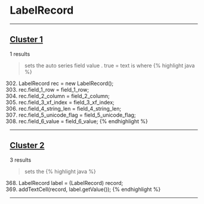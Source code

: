 # LabelRecord

***

## [Cluster 1](./1)
1 results
> sets the auto series field value . true = text is where 
{% highlight java %}
302. LabelRecord rec = new LabelRecord();
303. rec.field_1_row = field_1_row;
304. rec.field_2_column = field_2_column;
305. rec.field_3_xf_index = field_3_xf_index;
306. rec.field_4_string_len = field_4_string_len;
307. rec.field_5_unicode_flag = field_5_unicode_flag;
308. rec.field_6_value = field_6_value;
{% endhighlight %}

***

## [Cluster 2](./2)
3 results
> sets the 
{% highlight java %}
368. LabelRecord label = (LabelRecord) record;
369. addTextCell(record, label.getValue());
{% endhighlight %}

***

